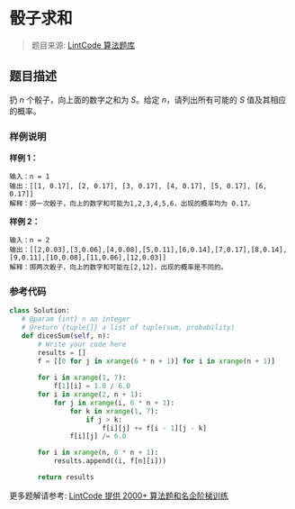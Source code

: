 # 骰子求和
 > 题目来源: [LintCode 算法题库](https://www.lintcode.com/problem/dices-sum/?utm_source=sc-github-wzz)
 ## 题目描述
 扔 *n* 个骰子，向上面的数字之和为 *S*。给定 *n*，请列出所有可能的 *S* 值及其相应的概率。
 ### 样例说明
 **样例 1：**

```
输入：n = 1
输出：[[1, 0.17], [2, 0.17], [3, 0.17], [4, 0.17], [5, 0.17], [6, 0.17]]
解释：掷一次骰子，向上的数字和可能为1,2,3,4,5,6，出现的概率均为 0.17。
```

**样例 2：**

```
输入：n = 2
输出：[[2,0.03],[3,0.06],[4,0.08],[5,0.11],[6,0.14],[7,0.17],[8,0.14],[9,0.11],[10,0.08],[11,0.06],[12,0.03]]
解释：掷两次骰子，向上的数字和可能在[2,12]，出现的概率是不同的。
```

 ### 参考代码
 ```python
class Solution:
    # @param {int} n an integer
    # @return {tuple[]} a list of tuple(sum, probability)
    def dicesSum(self, n):
        # Write your code here
        results = []
        f = [[0 for j in xrange(6 * n + 1)] for i in xrange(n + 1)]
        
        for i in xrange(1, 7):
            f[1][i] = 1.0 / 6.0
        for i in xrange(2, n + 1):
            for j in xrange(i, 6 * n + 1):
                for k in xrange(1, 7):
                    if j > k:
                        f[i][j] += f[i - 1][j - k]
                f[i][j] /= 6.0

        for i in xrange(n, 6 * n + 1):
            results.append((i, f[n][i]))

        return results

```
 更多题解请参考: [LintCode 提供 2000+ 算法题和名企阶梯训练](https://www.lintcode.com/problem/?utm_source=sc-github-wzz)